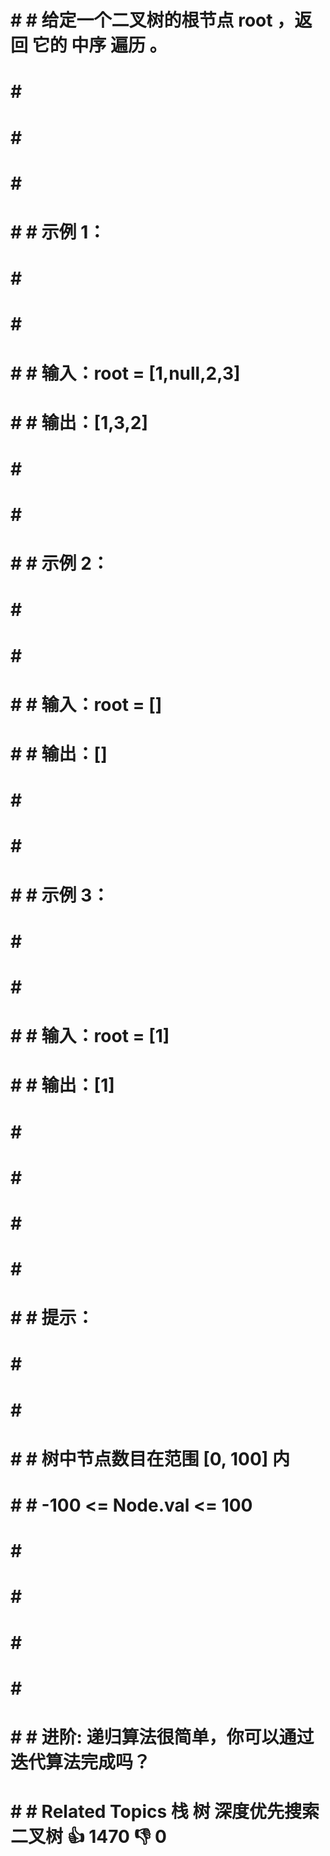 # # # 给定一个二叉树的根节点 root ，返回 它的 中序 遍历 。 
# # # 
# # # 
# # # 
# # # 示例 1： 
# # # 
# # # 
# # # 输入：root = [1,null,2,3]
# # # 输出：[1,3,2]
# # # 
# # # 
# # # 示例 2： 
# # # 
# # # 
# # # 输入：root = []
# # # 输出：[]
# # # 
# # # 
# # # 示例 3： 
# # # 
# # # 
# # # 输入：root = [1]
# # # 输出：[1]
# # # 
# # # 
# # # 
# # # 
# # # 提示： 
# # # 
# # # 
# # # 树中节点数目在范围 [0, 100] 内 
# # # -100 <= Node.val <= 100 
# # # 
# # # 
# # # 
# # # 
# # # 进阶: 递归算法很简单，你可以通过迭代算法完成吗？ 
# # # Related Topics 栈 树 深度优先搜索 二叉树 👍 1470 👎 0
# # 
# 
